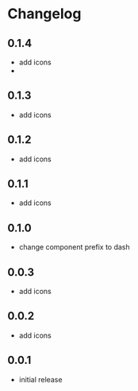 # Changelog

## 0.1.4
- add icons
-
## 0.1.3
- add icons

## 0.1.2
- add icons

## 0.1.1
- add icons

## 0.1.0
- change component prefix to dash

## 0.0.3
- add icons

## 0.0.2
- add icons

## 0.0.1
- initial release
